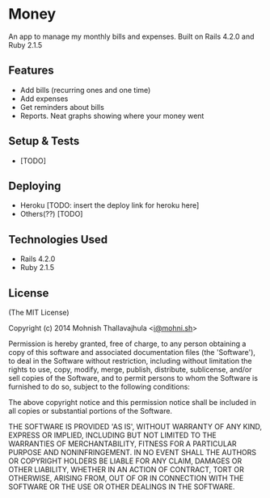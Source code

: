 # Money

An app to manage my monthly bills and expenses. Built on Rails 4.2.0 and Ruby 2.1.5

## Features

- Add bills (recurring ones and one time)
- Add expenses
- Get reminders about bills
- Reports. Neat graphs showing where your money went

## Setup & Tests

- [TODO]

## Deploying

- Heroku [TODO: insert the deploy link for heroku here]
- Others(??) [TODO]

## Technologies Used

- Rails 4.2.0
- Ruby 2.1.5

## License

(The MIT License)

Copyright (c) 2014 Mohnish Thallavajhula &lt;i@mohni.sh&gt;

Permission is hereby granted, free of charge, to any person obtaining
a copy of this software and associated documentation files (the
'Software'), to deal in the Software without restriction, including
without limitation the rights to use, copy, modify, merge, publish,
distribute, sublicense, and/or sell copies of the Software, and to
permit persons to whom the Software is furnished to do so, subject to
the following conditions:

The above copyright notice and this permission notice shall be
included in all copies or substantial portions of the Software.

THE SOFTWARE IS PROVIDED 'AS IS', WITHOUT WARRANTY OF ANY KIND,
EXPRESS OR IMPLIED, INCLUDING BUT NOT LIMITED TO THE WARRANTIES OF
MERCHANTABILITY, FITNESS FOR A PARTICULAR PURPOSE AND NONINFRINGEMENT.
IN NO EVENT SHALL THE AUTHORS OR COPYRIGHT HOLDERS BE LIABLE FOR ANY
CLAIM, DAMAGES OR OTHER LIABILITY, WHETHER IN AN ACTION OF CONTRACT,
TORT OR OTHERWISE, ARISING FROM, OUT OF OR IN CONNECTION WITH THE
SOFTWARE OR THE USE OR OTHER DEALINGS IN THE SOFTWARE.
